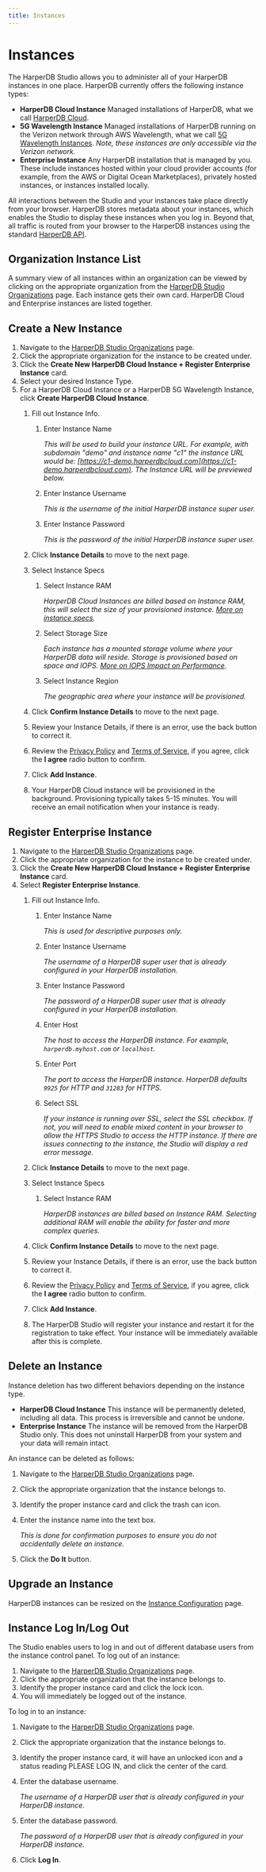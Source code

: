 ```yaml
---
title: Instances
---
```


# Instances

The HarperDB Studio allows you to administer all of your HarperDB instances in one place. HarperDB currently offers the following instance types:

- **HarperDB Cloud Instance** Managed installations of HarperDB, what we call [HarperDB Cloud](../../deployments/harperdb-cloud/).
- **5G Wavelength Instance** Managed installations of HarperDB running on the Verizon network through AWS Wavelength, what we call [5G Wavelength Instances](../../deployments/harperdb-cloud/verizon-5g-wavelength-instances). _Note, these instances are only accessible via the Verizon network._
- **Enterprise Instance** Any HarperDB installation that is managed by you. These include instances hosted within your cloud provider accounts (for example, from the AWS or Digital Ocean Marketplaces), privately hosted instances, or instances installed locally.

All interactions between the Studio and your instances take place directly from your browser. HarperDB stores metadata about your instances, which enables the Studio to display these instances when you log in. Beyond that, all traffic is routed from your browser to the HarperDB instances using the standard [HarperDB API](../../developers/operations-api/).

## Organization Instance List

A summary view of all instances within an organization can be viewed by clicking on the appropriate organization from the [HarperDB Studio Organizations](https://studio.harperdb.io/organizations) page. Each instance gets their own card. HarperDB Cloud and Enterprise instances are listed together.

## Create a New Instance

1. Navigate to the [HarperDB Studio Organizations](https://studio.harperdb.io/organizations) page.
1. Click the appropriate organization for the instance to be created under.
1. Click the **Create New HarperDB Cloud Instance + Register Enterprise Instance** card.
1. Select your desired Instance Type.
1. For a HarperDB Cloud Instance or a HarperDB 5G Wavelength Instance, click **Create HarperDB Cloud Instance**.
   1. Fill out Instance Info.
      1. Enter Instance Name

         _This will be used to build your instance URL. For example, with subdomain "demo" and instance name "c1" the instance URL would be: [https://c1-demo.harperdbcloud.com](https://c1-demo.harperdbcloud.com). The Instance URL will be previewed below._

      1. Enter Instance Username

         _This is the username of the initial HarperDB instance super user._

      1. Enter Instance Password

         _This is the password of the initial HarperDB instance super user._

   1. Click **Instance Details** to move to the next page.
   1. Select Instance Specs
      1. Select Instance RAM

         _HarperDB Cloud Instances are billed based on Instance RAM, this will select the size of your provisioned instance._ [_More on instance specs_](../../deployments/harperdb-cloud/instance-size-hardware-specs)_._

      1. Select Storage Size

         _Each instance has a mounted storage volume where your HarperDB data will reside. Storage is provisioned based on space and IOPS._ [_More on IOPS Impact on Performance_](../../deployments/harperdb-cloud/iops-impact)_._

      1. Select Instance Region

         _The geographic area where your instance will be provisioned._

   1. Click **Confirm Instance Details** to move to the next page.
   1. Review your Instance Details, if there is an error, use the back button to correct it.
   1. Review the [Privacy Policy](https://harperdb.io/legal/privacy-policy/) and [Terms of Service](https://harperdb.io/legal/harperdb-cloud-terms-of-service/), if you agree, click the **I agree** radio button to confirm.
   1. Click **Add Instance**.
   1. Your HarperDB Cloud instance will be provisioned in the background. Provisioning typically takes 5-15 minutes. You will receive an email notification when your instance is ready.

## Register Enterprise Instance

1. Navigate to the [HarperDB Studio Organizations](https://studio.harperdb.io/organizations) page.
2. Click the appropriate organization for the instance to be created under.
3. Click the **Create New HarperDB Cloud Instance + Register Enterprise Instance** card.
4. Select **Register Enterprise Instance**.
   1. Fill out Instance Info.
      1. Enter Instance Name

         _This is used for descriptive purposes only._

      1. Enter Instance Username

         _The username of a HarperDB super user that is already configured in your HarperDB installation._

      1. Enter Instance Password

         _The password of a HarperDB super user that is already configured in your HarperDB installation._

      1. Enter Host

         _The host to access the HarperDB instance. For example, `harperdb.myhost.com` or `localhost`._

      1. Enter Port

         _The port to access the HarperDB instance. HarperDB defaults `9925` for HTTP and `31283` for HTTPS._

      1. Select SSL

         _If your instance is running over SSL, select the SSL checkbox. If not, you will need to enable mixed content in your browser to allow the HTTPS Studio to access the HTTP instance. If there are issues connecting to the instance, the Studio will display a red error message._

   1. Click **Instance Details** to move to the next page.
   1. Select Instance Specs
      1. Select Instance RAM

         _HarperDB instances are billed based on Instance RAM. Selecting additional RAM will enable the ability for faster and more complex queries._

   1. Click **Confirm Instance Details** to move to the next page.
   1. Review your Instance Details, if there is an error, use the back button to correct it.
   1. Review the [Privacy Policy](https://harperdb.io/legal/privacy-policy/) and [Terms of Service](https://harperdb.io/legal/harperdb-cloud-terms-of-service/), if you agree, click the **I agree** radio button to confirm.
   1. Click **Add Instance**.
   1. The HarperDB Studio will register your instance and restart it for the registration to take effect. Your instance will be immediately available after this is complete.

## Delete an Instance

Instance deletion has two different behaviors depending on the instance type.

- **HarperDB Cloud Instance** This instance will be permanently deleted, including all data. This process is irreversible and cannot be undone.
- **Enterprise Instance** The instance will be removed from the HarperDB Studio only. This does not uninstall HarperDB from your system and your data will remain intact.

An instance can be deleted as follows:

1. Navigate to the [HarperDB Studio Organizations](https://studio.harperdb.io/organizations) page.
1. Click the appropriate organization that the instance belongs to.
1. Identify the proper instance card and click the trash can icon.
1. Enter the instance name into the text box.

   _This is done for confirmation purposes to ensure you do not accidentally delete an instance._

1. Click the **Do It** button.

## Upgrade an Instance

HarperDB instances can be resized on the [Instance Configuration](./instance-configuration) page.

## Instance Log In/Log Out

The Studio enables users to log in and out of different database users from the instance control panel. To log out of an instance:

1. Navigate to the [HarperDB Studio Organizations](https://studio.harperdb.io/organizations) page.
1. Click the appropriate organization that the instance belongs to.
1. Identify the proper instance card and click the lock icon.
1. You will immediately be logged out of the instance.

To log in to an instance:

1. Navigate to the [HarperDB Studio Organizations](https://studio.harperdb.io/organizations) page.
1. Click the appropriate organization that the instance belongs to.
1. Identify the proper instance card, it will have an unlocked icon and a status reading PLEASE LOG IN, and click the center of the card.
1. Enter the database username.

   _The username of a HarperDB user that is already configured in your HarperDB instance._

1. Enter the database password.

   _The password of a HarperDB user that is already configured in your HarperDB instance._

1. Click **Log In**.
